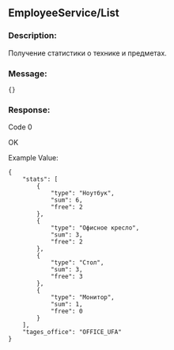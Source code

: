 ## EmployeeService/List

### Description:
Получение статистики о технике и предметах.

### Message:
```
{}
```
### Response:

Code 0

OK

Example Value:

```
{
    "stats": [
        {
            "type": "Ноутбук",
            "sum": 6,
            "free": 2
        },
        {
            "type": "Офисное кресло",
            "sum": 3,
            "free": 2
        },
        {
            "type": "Стол",
            "sum": 3,
            "free": 3
        },
        {
            "type": "Монитор",
            "sum": 1,
            "free": 0
        }
    ],
    "tages_office": "OFFICE_UFA"    
}
```     
